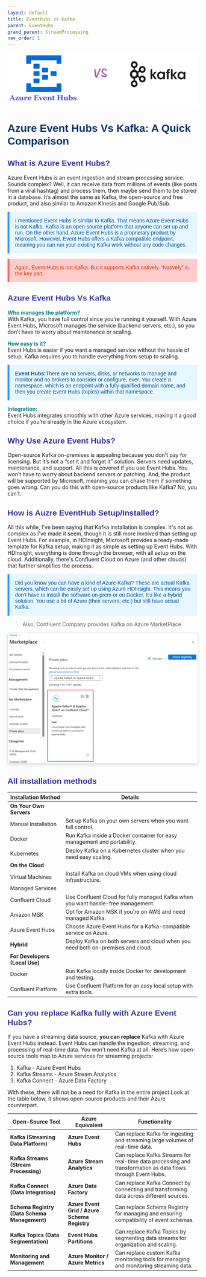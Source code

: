 ```yaml
---
layout: default
title: EventHubs Vs Kafka
parent: EventHubs
grand_parent: StreamProcessing
nav_order: 1
---
```


![](images/2024-08-10-16-20-54.png)

# <span style="color: #003366;font-family: 'Trebuchet MS', Helvetica, sans-serif;">Azure Event Hubs Vs Kafka: A Quick Comparison</span>

## <span style="color: #333399;font-family: 'Trebuchet MS', Helvetica, sans-serif;">What is Azure Event Hubs?</span>

Azure Event Hubs is an event ingestion and stream processing service. Sounds complex? Well, it can receive data from millions of events (like posts from a viral hashtag) and process them, then maybe send them to be stored in a database. It’s almost the same as Kafka, the open-source and free product, and also similar to Amazon Kinesis and Google Pub/Sub.

<p style="color: #004d99; font-family: 'Trebuchet MS', Helvetica, sans-serif; background-color: #e6f7ff; padding: 15px; border-left: 5px solid #3399ff;">
I mentioned Event Hubs is similar to Kafka. That means Azure Event Hubs is not Kafka. Kafka is an open-source platform that anyone can set up and run. On the other hand, Azure Event Hubs is a proprietary product by Microsoft. However, Event Hubs offers a Kafka-compatible endpoint, meaning you can run your existing Kafka work without any code changes.
</p>



<p style="color: #cc3300; font-family: 'Trebuchet MS', Helvetica, sans-serif; background-color: #ffcccc; padding: 15px; border-left: 5px solid #ff6666;">
Again, Event Hubs is not Kafka. But it supports Kafka natively. “Natively” is the key part.
</p>

## <span style="color: #333399;font-family: 'Trebuchet MS', Helvetica, sans-serif;">Azure Event Hubs Vs Kafka</span>

<span style="color: teal;">**Who manages the platform?**</span>  
With Kafka, you have full control since you’re running it yourself. With Azure Event Hubs, Microsoft manages the service (backend servers, etc.), so you don’t have to worry about maintenance or scaling.


<span style="color: teal;">**How easy is it?**</span>   
Event Hubs is easier if you want a managed service without the hassle of setup. Kafka requires you to handle everything from setup to scaling.


<p style="color: #004d99; font-family: 'Trebuchet MS', Helvetica, sans-serif; background-color: #e6f7ff; padding: 15px; border-left: 5px solid #3399ff;">
<b>Event Hubs:</b>There are no servers, disks, or networks to manage and monitor and no brokers to consider or configure, ever. You create a namespace, which is an endpoint with a fully qualified domain name, and then you create Event Hubs (topics) within that namespace.
</p>


<span style="color: teal;">**Integration:**</span>   
Event Hubs integrates smoothly with other Azure services, making it a good choice if you’re already in the Azure ecosystem.

## <span style="color: #333399;font-family: 'Trebuchet MS', Helvetica, sans-serif;">Why Use Azure Event Hubs?</span>

Open-source Kafka on-premises is appealing because you don’t pay for licensing. But it’s not a “set it and forget it” solution. Servers need updates, maintenance, and support. All this is covered if you use Event Hubs. You won’t have to worry about backend servers or patching. And, the product will be supported by Microsoft, meaning you can chase them if something goes wrong. Can you do this with open-source products like Kafka? No, you can’t.

## <span style="color: #333399;font-family: 'Trebuchet MS', Helvetica, sans-serif;">How is Auzre EventHub Setup/Installed?</span>

All this while, I've been saying that Kafka installation is complex. It's not as complex as I've made it seem, though it is still more involved than setting up Event Hubs. For example, in HDInsight, Microsoft provides a ready-made template for Kafka setup, making it as simple as setting up Event Hubs. With HDInsight, everything is done through the browser, with all setup on the cloud. Additionally, there's Confluent Cloud on Azure (and other clouds) that further simplifies the process.

<p style="color: #004d99; font-family: 'Trebuchet MS', Helvetica, sans-serif; background-color: #e6f7ff; padding: 15px; border-left: 5px solid #3399ff;">
Did you know you can have a kind of Azure-Kafka? These are actual Kafka servers, which can be easily set up using Azure HDInsight. This means you don’t have to install the software on-prem or on Docker. It’s like a hybrid solution. You use a bit of Azure (their servers, etc.) but still have actual Kafka.
</p>

> Also, Confluent Company provides Kafka on Azure MarketPlace.

<img src="images/2024-08-10-16-40-29.png" alt="Description of the image" style="max-width: 100%; height: auto; border: 1px solid #ddd; border-radius: 4px; box-shadow: 0 4px 8px rgba(0, 0, 0, 0.1);">

## <span style="color: #333399;font-family: 'Trebuchet MS', Helvetica, sans-serif;">All installation methods</span>

| **Installation Method**          | **Details**                                                                     |
|----------------------------------|---------------------------------------------------------------------------------|
| **On Your Own Servers**          |                                                                                 |
| Manual Installation              | Set up Kafka on your own servers when you want full control.                    |
| Docker                           | Run Kafka inside a Docker container for easy management and portability.        |
| Kubernetes                       | Deploy Kafka on a Kubernetes cluster when you need easy scaling.                |
| **On the Cloud**                 |                                                                                 |
| Virtual Machines                 | Install Kafka on cloud VMs when using cloud infrastructure.                     |
| Managed Services                 |                                                                                 |
| Confluent Cloud                  | Use Confluent Cloud for fully managed Kafka when you want hassle-free management.|
| Amazon MSK                       | Opt for Amazon MSK if you're on AWS and need managed Kafka.                     |
| Azure Event Hubs                 | Choose Azure Event Hubs for a Kafka-compatible service on Azure.                |
| **Hybrid**                       | Deploy Kafka on both servers and cloud when you need both on-premises and cloud.|
| **For Developers (Local Use)**   |                                                                                 |
| Docker                           | Run Kafka locally inside Docker for development and testing.                    |
| Confluent Platform               | Use Confluent Platform for an easy local setup with extra tools.                |

## <span style="color: #333399;font-family: 'Trebuchet MS', Helvetica, sans-serif;">Can you replace Kafka fully with Azure Event Hubs?</span>


If you have a streaming data source, **you can replace** Kafka with Azure Event Hubs instead. Event Hubs can handle the ingestion, streaming, and processing of real-time data. You won’t need Kafka at all. Here’s how open-source tools map to Azure services for streaming projects:

1. Kafka - Azure Event Hubs
2. Kafka Streams - Azure Stream Analytics
3. Kafka Connect - Azure Data Factory

With these, there will not be a need for Kafka in the entire project.Look at the table below, it shows open-source products and their Azure counterpart.

| **Open-Source Tool**                         | **Azure Equivalent**                        | **Functionality**                                                                                       |
|----------------------------------------------|---------------------------------------------|----------------------------------------------------------------------------------------------------------|
| **Kafka (Streaming Data Platform)**          | **Azure Event Hubs**                        | Can replace Kafka for ingesting and streaming large volumes of real-time data.                           |
| **Kafka Streams (Stream Processing)**        | **Azure Stream Analytics**                  | Can replace Kafka Streams for real-time data processing and transformation as data flows through Event Hubs. |
| **Kafka Connect (Data Integration)**         | **Azure Data Factory**                      | Can replace Kafka Connect by connecting and transforming data across different sources.                  |
| **Schema Registry (Data Schema Management)** | **Azure Event Grid / Azure Schema Registry**| Can replace Schema Registry for managing and ensuring compatibility of event schemas.                     |
| **Kafka Topics (Data Segmentation)**         | **Event Hubs Partitions**                   | Can replace Kafka Topics by segmenting data streams for organization and scaling.                        |
| **Monitoring and Management**                | **Azure Monitor / Azure Metrics**           | Can replace custom Kafka monitoring tools for managing and monitoring streaming data.                    |
